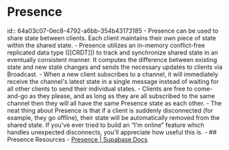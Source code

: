 # Presence
id:: 64a03c07-0ec8-4792-a6bb-354b43173185
	- Presence can be used to share state between clients. Each client maintains their own piece of state within the shared state.
	- Presence utilizes an in-memory conflict-free replicated data type ([[CRDT]]) to track and synchronize shared state in an eventually consistent manner. It computes the difference between existing state and new state changes and sends the necessary updates to clients via Broadcast.
	- When a new client subscribes to a channel, it will immediately receive the channel's latest state in a single message instead of waiting for all other clients to send their individual states.
	- Clients are free to come-and-go as they please, and as long as they are all subscribed to the same channel then they will all have the same Presence state as each other.
	- The neat thing about Presence is that if a client is suddenly disconnected (for example, they go offline), their state will be automatically removed from the shared state. If you've ever tried to build an “I'm online” feature which handles unexpected disconnects, you'll appreciate how useful this is.
	- ## Presence Resources
		- [Presence | Supabase Docs](https://supabase.com/docs/guides/realtime/presence)